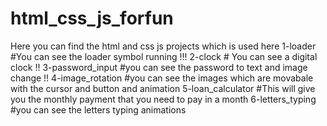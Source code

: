 # html_css_js_forfun
Here you can find the html and css js projects which is used here
1-loader #You can see the loader symbol running !!!
2-clock # You can see a digital clock !!
3-password_input #you can see the password to text and image change !!
4-image_rotation #you can see the images which are movabale with the cursor and button and animation
5-loan_calculator #This will give you the monthly payment that you need to pay in a month
6-letters_typing #you can see the letters typing animations 